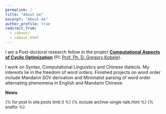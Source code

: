 ```yaml
---
permalink: /
title: "About me"
excerpt: "About me"
author_profile: true
redirect_from: 
  - /about/
  - /about.html
---
```


I am a Post-doctoral research fellow in the project __[Computational Aspects of Cyclic Optimization](https://www.philol.uni-leipzig.de/en/institute-of-linguistics/research/ru-cyclic-optimization/computational-aspects-of-cyclic-optimization)__ (PI: [Prof. Ph. D. Gregory Kobele](https://home.uni-leipzig.de/gkobele/)). 

I work on Syntax, Computational Linguistics and Chinese dialects. My interests lie in the freedom of word orders. Finished projects on word order include Mandarin SOV derivation and Minimalist parsing of word order alternating phenomena in English and Mandarin Chinese. 

**News**

 <font size="-1">

{% for post in site.posts limit:3 %}
  {% include archive-single-talk.html %}
{% endfor %}

</font>